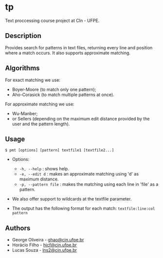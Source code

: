 # tp
Text proccessing course project at CIn - UFPE.

Description
-----------

Provides search for patterns in text files, returning every line and position where a match occurs. It also supports approximate matching.

Algorithms
----------

For exact matching we use:
- Boyer-Moore (to match only one pattern);
- Aho-Corasick (to match multiple patterns at once).

For approximate matching we use:
- Wu-Manber;
- or Sellers (depending on the maximum edit distance provided by the user and the pattern length).

Usage
-----

``$ pmt [options] [pattern] textfile1 [textfile2...]``

- Options:
  - ``-h, --help`` : shows help.
  - ``-e, --edit d`` : makes an approximate matching using 'd' as maximum distance.
  - ``-p, --pattern file`` : makes the matching using each line in 'file' as a pattern.

- We also offer support to wildcards at the textfile parameter.

- The output has the following format for each match: ``textfile:line:col pattern``

Authors
-------

- George Oliveira - ghao@cin.ufpe.br
- Horácio Filho - hjcf@cin.ufpe.br
- Lucas Souza - lns2@cin.ufpe.br
